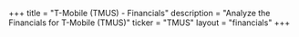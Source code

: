 +++
title = "T-Mobile (TMUS) - Financials"
description = "Analyze the Financials for T-Mobile (TMUS)"
ticker = "TMUS"
layout = "financials"
+++

